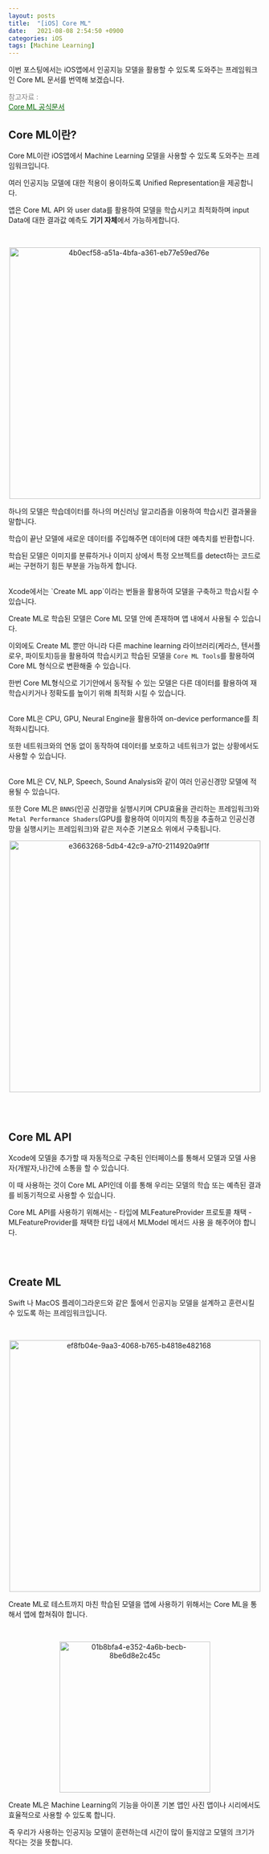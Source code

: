 ```yaml
---
layout: posts
title:  "[iOS] Core ML"
date:   2021-08-08 2:54:50 +0900
categories: iOS
tags: [Machine Learning]
---
```


이번 포스팅에서는 iOS앱에서 인공지능 모델을 활용할 수 있도록 도와주는 프레임워크인 Core ML 문서를 번역해 보겠습니다.

<span style="color:gray">참고자료 : <br></span><a href ="https://developer.apple.com/documentation/coreml" style="color:darkgreen"><U>Core ML 공식문서</U></a>

## **Core ML이란?**

Core ML이란 iOS앱에서 Machine Learning 모델을 사용할 수 있도록 도와주는 프레임워크입니다.

여러 인공지능 모델에 대한 적용이 용이하도록 Unified Representation을 제공합니다.

앱은 Core ML API 와 user data를 활용하여 모델을 학습시키고 최적화하며 input Data에 대한 결과값 예측도 **기기 자체**에서 가능하게합니다.

<br>
<p align="center"><img width="500" alt="4b0ecf58-a51a-4bfa-a361-eb77e59ed76e" src="https://user-images.githubusercontent.com/56648865/128632445-5b0a48a2-23ce-4d97-ac27-a8e96ff6bd68.png"></p>

하나의 모델은 학습데이터를 하나의 머신러닝 알고리즘을 이용하여 학습시킨 결과물을 말합니다. 

학습이 끝난 모델에 새로운 데이터를 주입해주면 데이터에 대한 예측치를 반환합니다.

학습된 모델은 이미지를 분류하거나 이미지 상에서 특정 오브젝트를 detect하는 코드로써는 구현하기 힘든 부분을 가능하게 합니다.

<br>
Xcode에서는 `Create ML app`이라는 번들을 활용하여 모델을 구축하고 학습시킬 수 있습니다. 

Create ML로 학습된 모델은 Core ML 모델 안에 존재하며 앱 내에서 사용될 수 있습니다.

이외에도 Create ML 뿐만 아니라 다른 machine learning 라이브러리(케라스, 텐서플로우, 파이토치)등을 활용하여 학습시키고 학습된 모델을 `Core ML Tools`를 활용하여 Core ML 형식으로 변환해줄 수 있습니다.

한번 Core ML형식으로 기기안에서 동작될 수 있는 모델은 다른 데이터를 활용하여 재학습시키거나 정확도를 높이기 위해 최적화 시킬 수 있습니다.

<br>
Core ML은 CPU, GPU, Neural Engine을 활용하여 on-device performance를 최적화시킵니다.

또한 네트워크와의 연동 없이 동작하여 데이터를 보호하고 네트워크가 없는 상황에서도 사용할 수 있습니다.

<br>
Core ML은 CV, NLP, Speech, Sound Analysis와 같이 여러 인공신경망 모델에 적용될 수 있습니다.

또한  Core ML은 `BNNS`(인공 신경망을 실행시키며 CPU효율을 관리하는 프레임워크)와 `Metal Performance Shaders`(GPU를 활용하여 이미지의 특징을 추출하고 인공신경망을 실행시키는 프레임워크)와 같은 저수준 기본요소 위에서 구축됩니다.

<p align="center"><img width="500" alt="e3663268-5db4-42c9-a7f0-2114920a9f1f" src="https://user-images.githubusercontent.com/56648865/128634795-fb7b4241-aa86-47b5-b4db-5b2645338566.png"></p>


<br><br>
## **Core ML API**

Xcode에 모델을 추가할 때 자동적으로 구축된 인터페이스를 통해서 모델과 모델 사용자(개발자,나)간에 소통을 할 수 있습니다.

이 때 사용하는 것이 Core ML API인데 이를 통해 우리는 모델의 학습 또는 예측된 결과를 비동기적으로 사용할 수 있습니다.

Core ML API를 사용하기 위해서는 
    - 타입에 MLFeatureProvider 프로토콜 채택
    - MLFeatureProvider를 채택한 타입 내에서 MLModel 메서드 사용
을 해주어야 합니다.

<br><br>
## **Create ML**

Swift 나 MacOS 플레이그라운드와 같은 툴에서 인공지능 모델을 설계하고 훈련시킬 수 있도록 하는 프레임워크입니다.

<br>
<p align="center"><img width="500" alt="ef8fb04e-9aa3-4068-b765-b4818e482168" src="https://user-images.githubusercontent.com/56648865/128637199-7ec83ffb-68f9-4067-b780-d10cd5c5bbcf.png"></p>

Create ML로 테스트까지 마친 학습된 모델을 앱에 사용하기 위해서는 Core ML을 통해서 앱에 합쳐줘야 합니다.

<br>
<p align="center"><img width="300" alt="01b8bfa4-e352-4a6b-becb-8be6d8e2c45c" src="https://user-images.githubusercontent.com/56648865/128637213-450f51db-fd61-44a1-9c12-f1ce7e5a876d.png"></p>

Create ML은 Machine Learning의 기능을 아이폰 기본 앱인 사진 앱이나 시리에서도 효율적으로 사용할 수 있도록 합니다.

즉 우리가 사용하는 인공지능 모델이 훈련하는데 시간이 많이 들지않고 모델의 크기가 작다는 것을 뜻합니다.